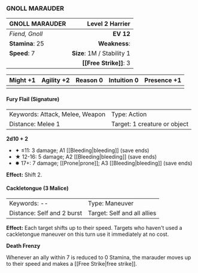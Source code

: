 ### GNOLL MARAUDER

| GNOLL MARAUDER  |        **Level 2 Harrier** |
| :-------------- | -------------------------: |
| *Fiend, Gnoll*  |                  **EV 12** |
| **Stamina**: 25 |              **Weakness**: |
| **Speed**: 7    | **Size**: 1M / Stability 1 |
|                 |     **[[Free Strike]]**: 3 |

| **Might** +1 | **Agility** +2 | **Reason** 0 | **Intuition** 0 | **Presence** +1 |
| ------------ | -------------- | ------------ | --------------- | --------------- |
|              |                |              |                 |                 |

#### Fury Flail (Signature)

|                                 |                              |
| :------------------------------ | :--------------------------- |
| Keywords: Attack, Melee, Weapon | Type: Action                 |
| Distance: Melee 1               | Target: 1 creature or object |

**2d10 + 2**

- ✦ ≤11: 3 damage; A1 [[Bleeding|bleeding]] (save ends)
- ★ 12-16: 5 damage; A2 [[Bleeding|bleeding]] (save ends)
- ✸ 17+: 7 damage; [[Prone|prone]]; A3 [[Bleeding|bleeding]] (save ends)

**Effect:** Shift 2.

#### Cackletongue (3 Malice)

|                            |                             |
| :------------------------- | :-------------------------- |
| Keywords: --               | Type: Maneuver              |
| Distance: Self and 2 burst | Target: Self and all allies |

**Effect:** Each target shifts up to their speed. Targets who haven't used a cackletongue maneuver on this turn use it immediately at no cost.

**Death Frenzy**

Whenever an ally within 7 is reduced to 0 Stamina, the marauder moves up to their speed and makes a [[Free Strike|free strike]].
